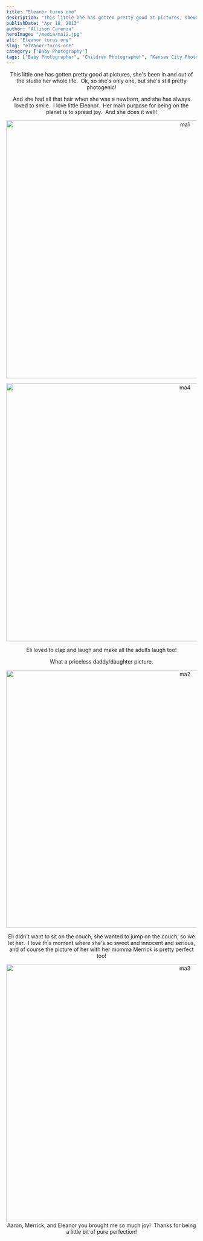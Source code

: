 ```yaml
---
title: "Eleanor turns one"
description: "This little one has gotten pretty good at pictures, she&apos;s been in and out of the studio her whole life."
publishDate: "Apr 18, 2013"
author: "Allison Carenza"
heroImage: "/media/ma12.jpg"
alt: "Eleanor turns one"
slug: "eleanor-turns-one"
category: ["Baby Photography"]
tags: ["Baby Photographer", "Children Photographer", "Kansas City Photographer", "Newborn Photography"]
---
```


<p style="text-align: center;">
<p style="text-align: center;">This little one has gotten pretty good at pictures, she&apos;s been in and out of the studio her whole life.  Ok, so she&apos;s only one, but she&apos;s still pretty photogenic!</p>
<p style="text-align: center;">And she had all that hair when she was a newborn, and she has always loved to smile.  I love little Eleanor.  Her main purpose for being on the planet is to spread joy.  And she does it well!</p>
<p style="text-align: center;"><img class="aligncenter size-full wp-image-4824" alt="ma1" src="/media/ma12.jpg" width="930" height="680" srcset="/media/ma12.jpg 930w, /media/ma12-300x219.jpg 300w, /media/ma12-768x562.jpg 768w" sizes="(max-width: 930px) 100vw, 930px" /></p>
<p style="text-align: center;"><img class="aligncenter size-full wp-image-4827" alt="ma4" src="/media/ma41.jpg" width="930" height="680" srcset="/media/ma41.jpg 930w, /media/ma41-300x219.jpg 300w, /media/ma41-768x562.jpg 768w" sizes="(max-width: 930px) 100vw, 930px" /></p>
<p style="text-align: center;">Eli loved to clap and laugh and make all the adults laugh too!</p>
<p style="text-align: center;">What a priceless daddy/daughter picture.</p>
<p style="text-align: center;"><img class="aligncenter size-full wp-image-4825" alt="ma2" src="/media/ma22.jpg" width="930" height="680" srcset="/media/ma22.jpg 930w, /media/ma22-300x219.jpg 300w, /media/ma22-768x562.jpg 768w" sizes="(max-width: 930px) 100vw, 930px" /></p>
<p style="text-align: center;">Eli didn&apos;t want to sit on the couch, she wanted to jump on the couch, so we let her.  I love this moment where she&apos;s so sweet and innocent and serious, and of course the picture of her with her momma Merrick is pretty perfect too!</p>
<p style="text-align: center;"><img class="aligncenter size-full wp-image-4826" alt="ma3" src="/media/ma32.jpg" width="930" height="680" srcset="/media/ma32.jpg 930w, /media/ma32-300x219.jpg 300w, /media/ma32-768x562.jpg 768w" sizes="(max-width: 930px) 100vw, 930px" /> Aaron, Merrick, and Eleanor you brought me so much joy!  Thanks for being a little bit of pure perfection!</p>

